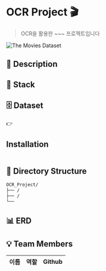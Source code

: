
# OCR Project 🎬

> OCR을 활용한 ~~~ 프로젝트입니다

![The Movies Dataset](./icons/dataset-cover.jpg)

## 📖 Description 

## 🔧 Stack

## 🗄️ Dataset
👉

## Installation
```

```

## 📂 Directory Structure

```markdown
OCR_Project/
├── /
├── /
└── 
```

## 📊 ERD

## 💡 Team Members
|이름|역할|Github|
|--|--|--|

